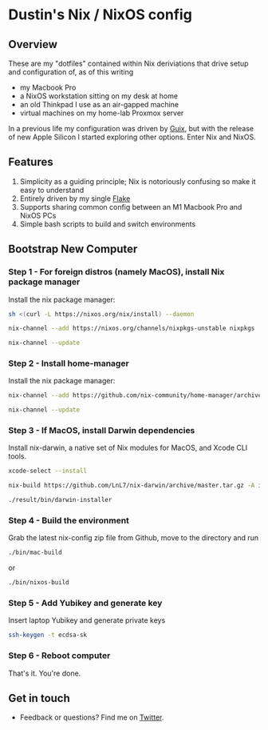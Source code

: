 # Dustin's Nix / NixOS config

## Overview

These are my "dotfiles" contained within Nix deriviations that drive setup and configuration of, as of this writing

* my Macbook Pro
* a NixOS workstation sitting on my desk at home
* an old Thinkpad I use as an air-gapped machine
* virtual machines on my home-lab Proxmox server

In a previous life my configuration was driven by [Guix](https://github.com/dustinlyons/guix-config), but with the release of new Apple Silicon I started exploring other options. Enter Nix and NixOS.

## Features

1. Simplicity as a guiding principle; Nix is notoriously confusing so make it easy to understand
2. Entirely driven by my single [Flake](https://nixos.wiki/wiki/Flakes)
3. Supports sharing common config between an M1 Macbook Pro and NixOS PCs
4. Simple bash scripts to build and switch environments

## Bootstrap New Computer

### Step 1 - For foreign distros (namely MacOS), install Nix package manager
Install the nix package manager:
```sh
sh <(curl -L https://nixos.org/nix/install) --daemon
```
```sh
nix-channel --add https://nixos.org/channels/nixpkgs-unstable nixpkgs
```
```sh
nix-channel --update
```

### Step 2 - Install home-manager
Install the nix package manager:
```sh
nix-channel --add https://github.com/nix-community/home-manager/archive/master.tar.gz home-manager
```
```sh
nix-channel --update
```

### Step 3 - If MacOS, install Darwin dependencies
Install nix-darwin, a native set of Nix modules for MacOS, and Xcode CLI tools.
```sh
xcode-select --install
```
```sh
nix-build https://github.com/LnL7/nix-darwin/archive/master.tar.gz -A installer
```
```sh
./result/bin/darwin-installer
```

### Step 4 - Build the environment
Grab the latest nix-config zip file from Github, move to the directory and run
```sh
./bin/mac-build
```
or
```sh
./bin/nixos-build
```

### Step 5 - Add Yubikey and generate key
Insert laptop Yubikey and generate private keys
```sh
ssh-keygen -t ecdsa-sk
```

### Step 6 - Reboot computer
That's it. You're done.

## Get in touch
- Feedback or questions? Find me on [Twitter](https://twitter.com/dustinhlyons).
